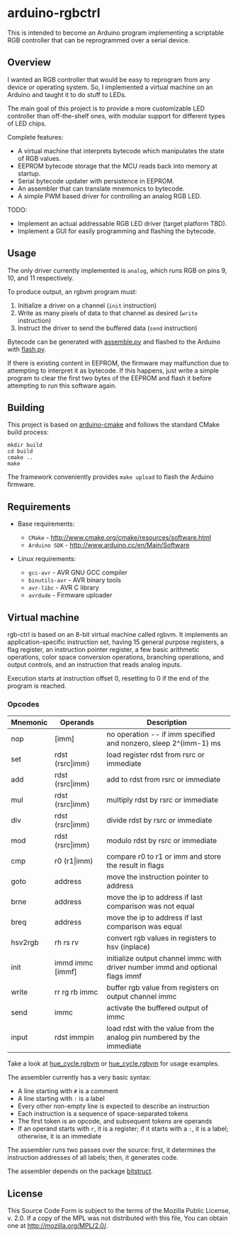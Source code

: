# arduino-rgbctrl

This is intended to become an Arduino program implementing a scriptable RGB controller that can be reprogrammed over a serial device.

## Overview

I wanted an RGB controller that would be easy to reprogram from any device or operating system. So, I implemented a virtual machine
on an Arduino and taught it to do stuff to LEDs.

The main goal of this project is to provide a more customizable LED controller than off-the-shelf ones, with modular support
for different types of LED chips.

Complete features:

- A virtual machine that interprets bytecode which manipulates the state of RGB values.
- EEPROM bytecode storage that the MCU reads back into memory at startup.
- Serial bytecode updater with persistence in EEPROM.
- An assembler that can translate mnemonics to bytecode.
- A simple PWM based driver for controlling an analog RGB LED.

TODO:

- Implement an actual addressable RGB LED driver (target platform TBD).
- Implement a GUI for easily programming and flashing the bytecode.

## Usage

The only driver currently implemented is `analog`, which runs RGB on pins 9, 10, and 11 respectively.

To produce output, an rgbvm program must:

1. Initialize a driver on a channel (`init` instruction)
2. Write as many pixels of data to that channel as desired (`write` instruction)
3. Instruct the driver to send the buffered data (`send` instruction)

Bytecode can be generated with [assemble.py](tools/assemble.py) and flashed to the Arduino with [flash.py](tools/flash.py).

If there is existing content in EEPROM, the firmware may malfunction due to attempting to interpret it as bytecode. If this happens, just write
a simple program to clear the first two bytes of the EEPROM and flash it before attempting to run this software again.

## Building

This project is based on [arduino-cmake](https://github.com/queezythegreat/arduino-cmake) and follows the standard CMake build process:

```
mkdir build
cd build
cmake ..
make
```

The framework conveniently provides  `make upload` to flash the Arduino firmware.

## Requirements

* Base requirements:

  - `CMake` - http://www.cmake.org/cmake/resources/software.html
  - `Arduino SDK` - http://www.arduino.cc/en/Main/Software

* Linux requirements:

  - `gcc-avr`      - AVR GNU GCC compiler
  - `binutils-avr` - AVR binary tools
  - `avr-libc`     - AVR C library
  - `avrdude`      - Firmware uploader

## Virtual machine

rgb-ctrl is based on an 8-bit virtual machine called rgbvm. It implements an application-specific instruction set, having 15 general purpose registers,
a flag register, an instruction pointer register, a few basic arithmetic operations, color space conversion operations, branching operations, and output controls,
and an instruction that reads analog inputs.

Execution starts at instruction offset 0, resetting to 0 if the end of the program is reached.

### Opcodes

| Mnemonic | Operands           | Description                                                                    |
|----------|--------------------|--------------------------------------------------------------------------------|
| nop      | \[imm\]            | no operation -- if imm specified and nonzero, sleep 2^(imm-1) ms               |
| set      | rdst (rsrc\|imm)   | load register rdst from rsrc or immediate                                      |
| add      | rdst (rsrc\|imm)   | add to rdst from rsrc or immediate                                             |
| mul      | rdst (rsrc\|imm)   | multiply rdst by rsrc or immediate                                             |
| div      | rdst (rsrc\|imm)   | divide rdst by rsrc or immediate                                               |
| mod      | rdst (rsrc\|imm)   | modulo rdst by rsrc or immediate                                               |
| cmp      | r0 (r1\|imm)       | compare r0 to r1 or imm and store the result in flags                          |
| goto     | address            | move the instruction pointer to address                                        |
| brne     | address            | move the ip to address if last comparison was not equal                        |
| breq     | address            | move the ip to address if last comparison was equal                            |
| hsv2rgb  | rh rs rv           | convert rgb values in registers to hsv (inplace)                               |
| init     | immd immc \[immf\] | initialize output channel immc with driver number immd and optional flags immf |
| write    | rr rg rb immc      | buffer rgb value from registers on output channel immc                         |
| send     | immc               | activate the buffered output of immc                                           |
| input    | rdst immpin        | load rdst with the value from the analog pin numbered by the immediate         |

Take a look at [hue_cycle.rgbvm](scripts/hue_cycle.rgbvm) or [hue_cycle.rgbvm](scripts/value_pulse.rgbvm) for usage examples.

The assembler currently has a very basic syntax:

- A line starting with `#` is a comment
- A line starting with `:` is a label
- Every other non-empty line is expected to describe an instruction
- Each instruction is a sequence of space-separated tokens
- The first token is an opcode, and subsequent tokens are operands
- If an operand starts with `r`, it is a register; if it starts with a `:`, it is a label; otherwise, it is an immediate

The assembler runs two passes over the source: first, it determines the instruction addresses of all labels; then, it generates code.

The assembler depends on the package [bitstruct](https://pypi.org/project/bitstruct/).

## License

This Source Code Form is subject to the terms of the Mozilla Public
License, v. 2.0. If a copy of the MPL was not distributed with this file,
You can obtain one at http://mozilla.org/MPL/2.0/.
